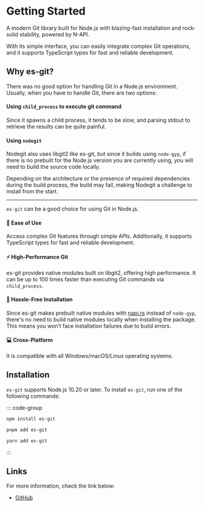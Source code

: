 # Getting Started

A modern Git library built for Node.js with blazing-fast installation and rock-solid stability, powered by N-API.

With its simple interface, you can easily integrate complex Git operations, and it supports TypeScript types for fast and reliable development.

## Why es-git?

There was no good option for handling Git in a Node.js environment. Usually, when you have to handle Git, there are two options:

#### Using `child_process` to execute git command

Since it spawns a child process, it tends to be slow, and parsing stdout to retrieve the results can be quite painful.

#### Using `nodegit`

Nodegit also uses libgit2 like es-git, but since it builds using `node-gyp`, if there is no prebuilt for the Node.js version you are currently using, you will need to build the source code locally.

Depending on the architecture or the presence of required dependencies during the build process, the build may fail, making Nodegit a challenge to install from the start. 

---

`es-git` can be a good choice for using Git in Node.js.

#### 🚀 Ease of Use 

Access complex Git features through simple APIs. Additionally, it supports TypeScript types for fast and reliable development.

#### ⚡ High-Performance Git

es-git provides native modules built on libgit2, offering high performance. It can be up to 100 times faster than executing Git commands via `child_process`.

#### 🔧 Hassle-Free Installation

Since es-git makes prebuilt native modules with [napi.rs](https://napi.rs/) instead of `node-gyp`, there's no need to build native modules locally when installing the package. This means you won’t face installation failures due to build errors.

#### 💻 Cross-Platform

It is compatible with all Windows/macOS/Linux operating systems.

## Installation

`es-git` supports Node.js 10.20 or later. To install `es-git`, run one of the following commands:

::: code-group

```sh [npm]
npm install es-git
```

```sh [pnpm]
pnpm add es-git
```

```sh [yarn]
yarn add es-git
```

:::

## Links

For more information, check the link below:

- [GitHub](https://github.com/toss/es-git)
